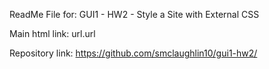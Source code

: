 ReadMe File for:
	GUI1 - HW2 - Style a Site with External CSS

Main html link:
	url.url

Repository link:
	https://github.com/smclaughlin10/gui1-hw2/
